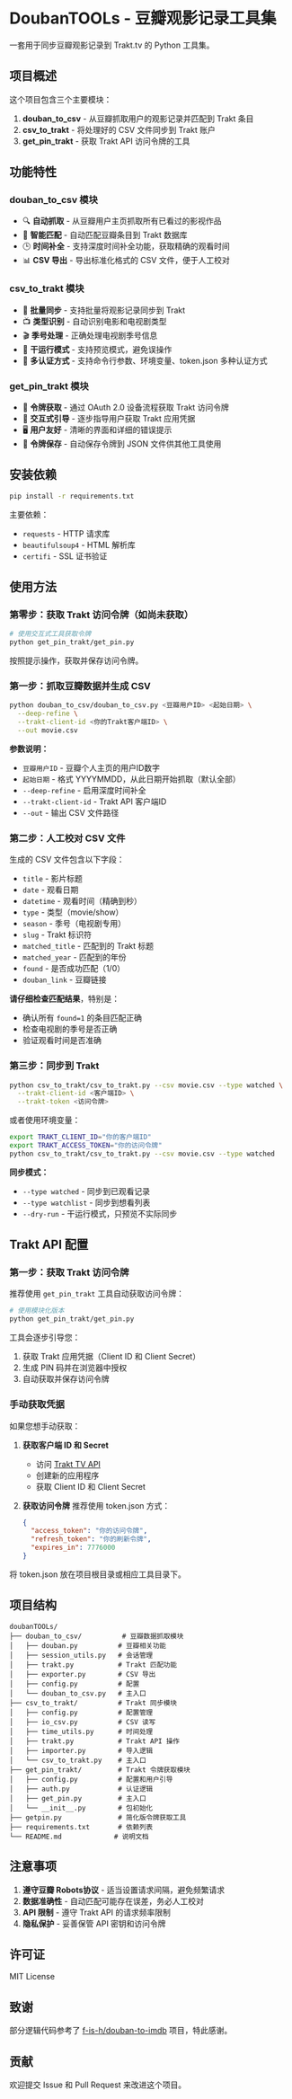 # DoubanTOOLs - 豆瓣观影记录工具集

一套用于同步豆瓣观影记录到 Trakt.tv 的 Python 工具集。

## 项目概述

这个项目包含三个主要模块：
1. **douban_to_csv** - 从豆瓣抓取用户的观影记录并匹配到 Trakt 条目
2. **csv_to_trakt** - 将处理好的 CSV 文件同步到 Trakt 账户
3. **get_pin_trakt** - 获取 Trakt API 访问令牌的工具

## 功能特性

### douban_to_csv 模块
- 🔍 **自动抓取** - 从豆瓣用户主页抓取所有已看过的影视作品
- 🤖 **智能匹配** - 自动匹配豆瓣条目到 Trakt 数据库
- 🕒 **时间补全** - 支持深度时间补全功能，获取精确的观看时间
- 📊 **CSV 导出** - 导出标准化格式的 CSV 文件，便于人工校对

### csv_to_trakt 模块  
- 🔄 **批量同步** - 支持批量将观影记录同步到 Trakt
- 📺 **类型识别** - 自动识别电影和电视剧类型
- 🎬 **季号处理** - 正确处理电视剧季号信息
- 🧪 **干运行模式** - 支持预览模式，避免误操作
- 🔐 **多认证方式** - 支持命令行参数、环境变量、token.json 多种认证方式

### get_pin_trakt 模块
- 🔑 **令牌获取** - 通过 OAuth 2.0 设备流程获取 Trakt 访问令牌
- 📝 **交互式引导** - 逐步指导用户获取 Trakt 应用凭据
- 🖥️ **用户友好** - 清晰的界面和详细的错误提示
- 💾 **令牌保存** - 自动保存令牌到 JSON 文件供其他工具使用

## 安装依赖

```bash
pip install -r requirements.txt
```

主要依赖：
- `requests` - HTTP 请求库
- `beautifulsoup4` - HTML 解析库
- `certifi` - SSL 证书验证

## 使用方法

### 第零步：获取 Trakt 访问令牌（如尚未获取）

```bash
# 使用交互式工具获取令牌
python get_pin_trakt/get_pin.py
```

按照提示操作，获取并保存访问令牌。

### 第一步：抓取豆瓣数据并生成 CSV

```bash
python douban_to_csv/douban_to_csv.py <豆瓣用户ID> <起始日期> \
  --deep-refine \
  --trakt-client-id <你的Trakt客户端ID> \
  --out movie.csv
```

**参数说明：**
- `豆瓣用户ID` - 豆瓣个人主页的用户ID数字
- `起始日期` - 格式 YYYYMMDD，从此日期开始抓取（默认全部）
- `--deep-refine` - 启用深度时间补全
- `--trakt-client-id` - Trakt API 客户端ID
- `--out` - 输出 CSV 文件路径

### 第二步：人工校对 CSV 文件

生成的 CSV 文件包含以下字段：
- `title` - 影片标题
- `date` - 观看日期
- `datetime` - 观看时间（精确到秒）
- `type` - 类型（movie/show）
- `season` - 季号（电视剧专用）
- `slug` - Trakt 标识符
- `matched_title` - 匹配到的 Trakt 标题
- `matched_year` - 匹配到的年份
- `found` - 是否成功匹配（1/0）
- `douban_link` - 豆瓣链接

**请仔细检查匹配结果**，特别是：
- 确认所有 `found=1` 的条目匹配正确
- 检查电视剧的季号是否正确
- 验证观看时间是否准确

### 第三步：同步到 Trakt

```bash
python csv_to_trakt/csv_to_trakt.py --csv movie.csv --type watched \
  --trakt-client-id <客户端ID> \
  --trakt-token <访问令牌>
```

或者使用环境变量：
```bash
export TRAKT_CLIENT_ID="你的客户端ID"
export TRAKT_ACCESS_TOKEN="你的访问令牌"
python csv_to_trakt/csv_to_trakt.py --csv movie.csv --type watched
```

**同步模式：**
- `--type watched` - 同步到已观看记录
- `--type watchlist` - 同步到想看列表
- `--dry-run` - 干运行模式，只预览不实际同步

## Trakt API 配置

### 第一步：获取 Trakt 访问令牌

推荐使用 `get_pin_trakt` 工具自动获取访问令牌：

```bash
# 使用模块化版本
python get_pin_trakt/get_pin.py
```

工具会逐步引导您：
1. 获取 Trakt 应用凭据（Client ID 和 Client Secret）
2. 生成 PIN 码并在浏览器中授权
3. 自动获取并保存访问令牌

### 手动获取凭据

如果您想手动获取：

1. **获取客户端 ID 和 Secret**
   - 访问 [Trakt TV API](https://trakt.tv/oauth/applications)
   - 创建新的应用程序
   - 获取 Client ID 和 Client Secret

2. **获取访问令牌**
   推荐使用 token.json 方式：
   ```json
   {
     "access_token": "你的访问令牌",
     "refresh_token": "你的刷新令牌",
     "expires_in": 7776000
   }
   ```

将 token.json 放在项目根目录或相应工具目录下。

## 项目结构

```
doubanTOOLs/
├── douban_to_csv/          # 豆瓣数据抓取模块
│   ├── douban.py          # 豆瓣相关功能
│   ├── session_utils.py   # 会话管理
│   ├── trakt.py           # Trakt 匹配功能
│   ├── exporter.py        # CSV 导出
│   ├── config.py          # 配置
│   └── douban_to_csv.py   # 主入口
├── csv_to_trakt/          # Trakt 同步模块
│   ├── config.py          # 配置管理
│   ├── io_csv.py          # CSV 读写
│   ├── time_utils.py      # 时间处理
│   ├── trakt.py           # Trakt API 操作
│   ├── importer.py        # 导入逻辑
│   └── csv_to_trakt.py    # 主入口
├── get_pin_trakt/         # Trakt 令牌获取模块
│   ├── config.py          # 配置和用户引导
│   ├── auth.py            # 认证逻辑
│   ├── get_pin.py         # 主入口
│   └── __init__.py        # 包初始化
├── getpin.py              # 简化版令牌获取工具
├── requirements.txt       # 依赖列表
└── README.md             # 说明文档
```

## 注意事项

1. **遵守豆瓣 Robots协议** - 适当设置请求间隔，避免频繁请求
2. **数据准确性** - 自动匹配可能存在误差，务必人工校对
3. **API 限制** - 遵守 Trakt API 的请求频率限制
4. **隐私保护** - 妥善保管 API 密钥和访问令牌

## 许可证

MIT License

## 致谢

部分逻辑代码参考了 [f-is-h/douban-to-imdb](https://github.com/f-is-h/douban-to-imdb) 项目，特此感谢。

## 贡献

欢迎提交 Issue 和 Pull Request 来改进这个项目。